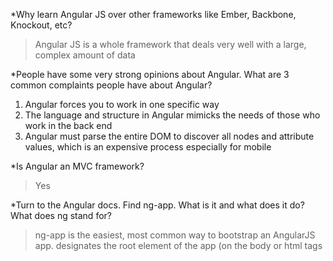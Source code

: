 *Why learn Angular JS over other frameworks like Ember, Backbone, Knockout, etc?
>Angular JS is a whole framework that deals very well with a large, complex amount of data

*People have some very strong opinions about Angular. What are 3 common complaints people have about Angular?
  1. Angular forces you to work in one specific way
  2. The language and structure in Angular mimicks the needs of those who work in the back end
  3. Angular must parse the entire DOM to discover all nodes and attribute values, which is an expensive process especially for mobile

*Is Angular an MVC framework?
>Yes

*Turn to the Angular docs. Find ng-app. What is it and what does it do? What does ng stand for?

>ng-app is the easiest, most common way to bootstrap an AngularJS app. designates the root element of the app (on the body or html tags